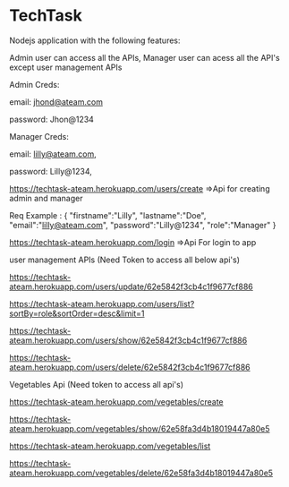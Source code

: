 # TechTask


Nodejs application with the following features:

Admin user can access all the APIs, Manager user can acess all the API's except user management APIs

Admin Creds:  

   email: jhond@ateam.com

   password: Jhon@1234

Manager Creds:

   email: lilly@ateam.com,
   
   password: Lilly@1234,

https://techtask-ateam.herokuapp.com/users/create =>Api for creating admin and manager

Req Example : 
{
    "firstname":"Lilly",
    "lastname":"Doe",
    "email":"lilly@ateam.com",
    "password":"Lilly@1234",
    "role":"Manager"
}

https://techtask-ateam.herokuapp.com/login	=>Api For login to app

user management APIs (Need Token to access all below api's) 

https://techtask-ateam.herokuapp.com/users/update/62e5842f3cb4c1f9677cf886

https://techtask-ateam.herokuapp.com/users/list?sortBy=role&sortOrder=desc&limit=1

https://techtask-ateam.herokuapp.com/users/show/62e5842f3cb4c1f9677cf886

https://techtask-ateam.herokuapp.com/users/delete/62e5842f3cb4c1f9677cf886

Vegetables Api  (Need token to access all api's)

https://techtask-ateam.herokuapp.com/vegetables/create

https://techtask-ateam.herokuapp.com/vegetables/show/62e58fa3d4b18019447a80e5

https://techtask-ateam.herokuapp.com/vegetables/list

https://techtask-ateam.herokuapp.com/vegetables/delete/62e58fa3d4b18019447a80e5
